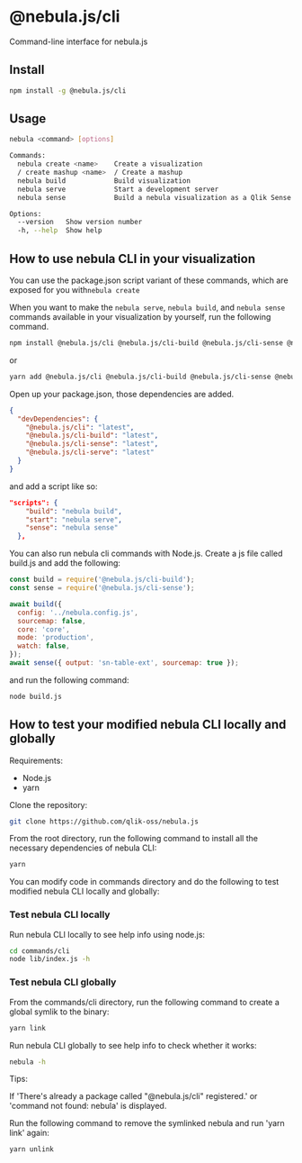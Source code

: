 # @nebula.js/cli

Command-line interface for nebula.js

## Install

```sh
npm install -g @nebula.js/cli
```

## Usage

```sh
nebula <command> [options]

Commands:
  nebula create <name>    Create a visualization
  / create mashup <name>  / Create a mashup
  nebula build            Build visualization
  nebula serve            Start a development server
  nebula sense            Build a nebula visualization as a Qlik Sense extension

Options:
  --version   Show version number                                      [boolean]
  -h, --help  Show help                                                [boolean]
```

## How to use nebula CLI in your visualization

You can use the package.json script variant of these commands, which are exposed for you with`nebula create`

When you want to make the `nebula serve`, `nebula build`, and `nebula sense` commands available in your visualization by yourself, run the following command.

```bash
npm install @nebula.js/cli @nebula.js/cli-build @nebula.js/cli-sense @nebula.js/cli-serve
```

or

```bash
yarn add @nebula.js/cli @nebula.js/cli-build @nebula.js/cli-sense @nebula.js/cli-serve
```

Open up your package.json, those dependencies are added.

```json
{
  "devDependencies": {
    "@nebula.js/cli": "latest",
    "@nebula.js/cli-build": "latest",
    "@nebula.js/cli-sense": "latest",
    "@nebula.js/cli-serve": "latest"
  }
}
```

and add a script like so:

```json
"scripts": {
    "build": "nebula build",
    "start": "nebula serve",
    "sense": "nebula sense"
  },
```

You can also run nebula cli commands with Node.js. Create a js file called build.js
and add the following:

```js
const build = require('@nebula.js/cli-build');
const sense = require('@nebula.js/cli-sense');

await build({
  config: '../nebula.config.js',
  sourcemap: false,
  core: 'core',
  mode: 'production',
  watch: false,
});
await sense({ output: 'sn-table-ext', sourcemap: true });
```

and run the following command:

```bash
node build.js
```

## How to test your modified nebula CLI locally and globally

Requirements:

- Node.js
- yarn

Clone the repository:

```sh
git clone https://github.com/qlik-oss/nebula.js
```

From the root directory, run the following command to install all the necessary dependencies of nebula CLI:

```sh
yarn
```

You can modify code in commands directory and do the following to test modified nebula CLI locally and globally:

### Test nebula CLI locally

Run nebula CLI locally to see help info using node.js:

```sh
cd commands/cli
node lib/index.js -h
```

### Test nebula CLI globally

From the commands/cli directory, run the following command to create a global symlik to the binary:

```sh
yarn link
```

Run nebula CLI globally to see help info to check whether it works:

```sh
nebula -h
```

Tips:

If 'There's already a package called "@nebula.js/cli" registered.' or 'command not found: nebula' is displayed.

Run the following command to remove the symlinked nebula and run 'yarn link' again:

```sh
yarn unlink
```
